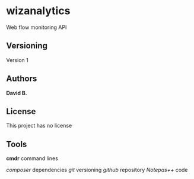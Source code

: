 # wizanalytics

Web flow monitoring API

## Versioning

Version 1

## Authors

**David B.**

## License

This project has no license

## Tools

**cmdr**			command lines

*composer*		dependencies
*git*					versioning
*github*			repository
*Notepas++*		code
